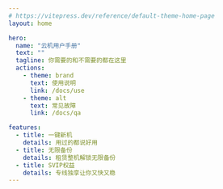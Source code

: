 ```yaml
---
# https://vitepress.dev/reference/default-theme-home-page
layout: home

hero:
  name: "云机用户手册"
  text: ""
  tagline: 你需要的和不需要的都在这里
  actions:
    - theme: brand
      text: 使用说明
      link: /docs/use
    - theme: alt
      text: 常见故障
      link: /docs/qa

features:
  - title: 一键新机
    details: 用过的都说好用
  - title: 无限备份
    details: 租赁整机解锁无限备份
  - title: SVIP权益
    details: 专线独享让你又快又稳
---
```


